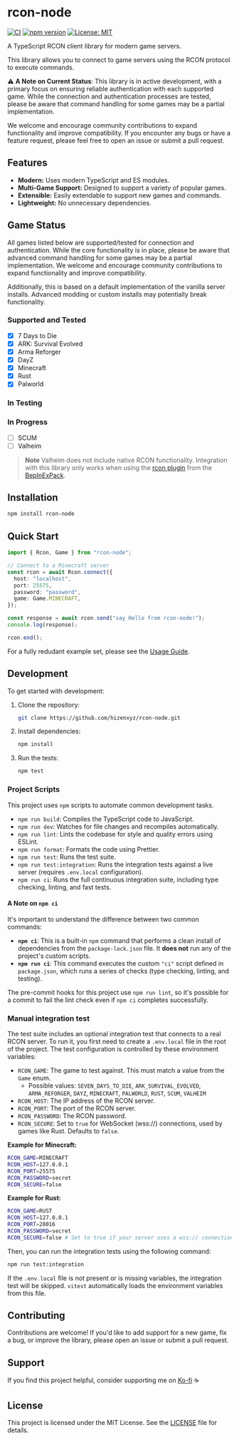 # rcon-node

[![CI](https://github.com/hizenxyz/rcon-node/actions/workflows/ci.yml/badge.svg)](https://github.com/hizenxyz/rcon-node/actions/workflows/ci.yml)
[![npm version](https://img.shields.io/npm/v/rcon-node.svg)](https://www.npmjs.com/package/rcon-node)
[![License: MIT](https://img.shields.io/badge/License-MIT-yellow.svg)](https://opensource.org/licenses/MIT)

A TypeScript RCON client library for modern game servers.

This library allows you to connect to game servers using the RCON protocol to execute commands.

⚠️ **A Note on Current Status**: This library is in active development, with a primary focus on ensuring reliable authentication with each supported game. While the connection and authentication processes are tested, please be aware that command handling for some games may be a partial implementation.

We welcome and encourage community contributions to expand functionality and improve compatibility. If you encounter any bugs or have a feature request, please feel free to open an issue or submit a pull request.

## Features

- **Modern:** Uses modern TypeScript and ES modules.
- **Multi-Game Support:** Designed to support a variety of popular games.
- **Extensible:** Easily extendable to support new games and commands.
- **Lightweight:** No unnecessary dependencies.

## Game Status

All games listed below are supported/tested for connection and authentication. While the core functionality is in place, please be aware that advanced command handling for some games may be a partial implementation. We welcome and encourage community contributions to expand functionality and improve compatibility.

Additionally, this is based on a default implementation of the vanilla server installs. Advanced modding or custom installs may potentially break functionality.

### Supported and Tested

- [x] 7 Days to Die
- [x] ARK: Survival Evolved
- [x] Arma Reforger
- [x] DayZ
- [x] Minecraft
- [x] Rust
- [x] Palworld

### In Testing

### In Progress

- [ ] SCUM
- [ ] Valheim

> **Note**
> Valheim does not include native RCON functionality. Integration with this library only works when using the
> [rcon plugin](https://thunderstore.io/c/valheim/p/AviiNL/rcon/) from the
> [BepInExPack](https://thunderstore.io/c/valheim/p/denikson/BepInExPack_Valheim/).

## Installation

```bash
npm install rcon-node
```

## Quick Start

```typescript
import { Rcon, Game } from "rcon-node";

// Connect to a Minecraft server
const rcon = await Rcon.connect({
  host: "localhost",
  port: 25575,
  password: "password",
  game: Game.MINECRAFT,
});

const response = await rcon.send("say Hello from rcon-node!");
console.log(response);

rcon.end();
```

For a fully redudant example set, please see the [Usage Guide](USAGE.md).

## Development

To get started with development:

1.  Clone the repository:
    ```bash
    git clone https://github.com/hizenxyz/rcon-node.git
    ```
2.  Install dependencies:
    ```bash
    npm install
    ```
3.  Run the tests:
    ```bash
    npm test
    ```

### Project Scripts

This project uses `npm` scripts to automate common development tasks.

- `npm run build`: Compiles the TypeScript code to JavaScript.
- `npm run dev`: Watches for file changes and recompiles automatically.
- `npm run lint`: Lints the codebase for style and quality errors using ESLint.
- `npm run format`: Formats the code using Prettier.
- `npm run test`: Runs the test suite.
- `npm run test:integration`: Runs the integration tests against a live server (requires `.env.local` configuration).
- `npm run ci`: Runs the full continuous integration suite, including type checking, linting, and fast tests.

#### A Note on `npm ci`

It's important to understand the difference between two common commands:

- **`npm ci`**: This is a built-in `npm` command that performs a clean install of dependencies from the `package-lock.json` file. It **does not** run any of the project's custom scripts.
- **`npm run ci`**: This command executes the custom `"ci"` script defined in `package.json`, which runs a series of checks (type checking, linting, and testing).

The pre-commit hooks for this project use `npm run lint`, so it's possible for a commit to fail the lint check even if `npm ci` completes successfully.

### Manual integration test

The test suite includes an optional integration test that connects to a real RCON server.
To run it, you first need to create a `.env.local` file in the root of the project.
The test configuration is controlled by these environment variables:

- `RCON_GAME`: The game to test against. This must match a value from the `Game` enum.
  - Possible values: `SEVEN_DAYS_TO_DIE`, `ARK_SURVIVAL_EVOLVED`, `ARMA_REFORGER`, `DAYZ`, `MINECRAFT`, `PALWORLD`, `RUST`, `SCUM`, `VALHEIM`
- `RCON_HOST`: The IP address of the RCON server.
- `RCON_PORT`: The port of the RCON server.
- `RCON_PASSWORD`: The RCON password.
- `RCON_SECURE`: Set to `true` for WebSocket (wss://) connections, used by games like Rust. Defaults to `false`.

**Example for Minecraft:**

```bash
RCON_GAME=MINECRAFT
RCON_HOST=127.0.0.1
RCON_PORT=25575
RCON_PASSWORD=secret
RCON_SECURE=false
```

**Example for Rust:**

```bash
RCON_GAME=RUST
RCON_HOST=127.0.0.1
RCON_PORT=28016
RCON_PASSWORD=secret
RCON_SECURE=false # Set to true if your server uses a wss:// connection
```

Then, you can run the integration tests using the following command:

```bash
npm run test:integration
```

If the `.env.local` file is not present or is missing variables, the integration test will be skipped. `vitest` automatically loads the environment variables from this file.

## Contributing

Contributions are welcome! If you'd like to add support for a new game, fix a bug, or improve the library, please open an issue or submit a pull request.

## Support

If you find this project helpful, consider supporting me on [Ko-fi](https://ko-fi.com/hizenxyz) ☕

## License

This project is licensed under the MIT License. See the [LICENSE](LICENSE) file for details.
